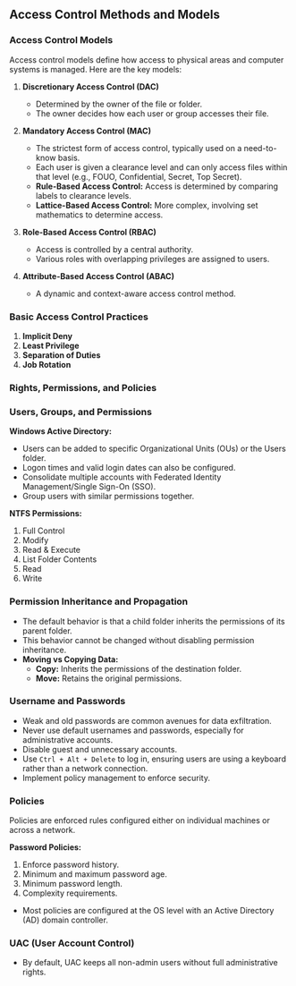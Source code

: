 ## Access Control Methods and Models

### Access Control Models

Access control models define how access to physical areas and computer systems is managed. Here are the key models:

1. **Discretionary Access Control (DAC)**
   - Determined by the owner of the file or folder.
   - The owner decides how each user or group accesses their file.

2. **Mandatory Access Control (MAC)**
   - The strictest form of access control, typically used on a need-to-know basis.
   - Each user is given a clearance level and can only access files within that level (e.g., FOUO, Confidential, Secret, Top Secret).
   - **Rule-Based Access Control:** Access is determined by comparing labels to clearance levels.
   - **Lattice-Based Access Control:** More complex, involving set mathematics to determine access.

3. **Role-Based Access Control (RBAC)**
   - Access is controlled by a central authority.
   - Various roles with overlapping privileges are assigned to users.

4. **Attribute-Based Access Control (ABAC)**
   - A dynamic and context-aware access control method.

### Basic Access Control Practices

1. **Implicit Deny**
2. **Least Privilege**
3. **Separation of Duties**
4. **Job Rotation**

### Rights, Permissions, and Policies

### Users, Groups, and Permissions

**Windows Active Directory:**
- Users can be added to specific Organizational Units (OUs) or the Users folder.
- Logon times and valid login dates can also be configured.
- Consolidate multiple accounts with Federated Identity Management/Single Sign-On (SSO).
- Group users with similar permissions together.

**NTFS Permissions:**
1. Full Control
2. Modify
3. Read & Execute
4. List Folder Contents
5. Read
6. Write

### Permission Inheritance and Propagation

- The default behavior is that a child folder inherits the permissions of its parent folder.
- This behavior cannot be changed without disabling permission inheritance.
- **Moving vs Copying Data:**
  - **Copy:** Inherits the permissions of the destination folder.
  - **Move:** Retains the original permissions.

### Username and Passwords

- Weak and old passwords are common avenues for data exfiltration.
- Never use default usernames and passwords, especially for administrative accounts.
- Disable guest and unnecessary accounts.
- Use `Ctrl + Alt + Delete` to log in, ensuring users are using a keyboard rather than a network connection.
- Implement policy management to enforce security.

### Policies

Policies are enforced rules configured either on individual machines or across a network.

**Password Policies:**
1. Enforce password history.
2. Minimum and maximum password age.
3. Minimum password length.
4. Complexity requirements.

- Most policies are configured at the OS level with an Active Directory (AD) domain controller.

### UAC (User Account Control)

- By default, UAC keeps all non-admin users without full administrative rights.

